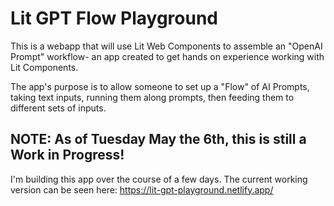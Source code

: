 # Lit GPT Flow Playground

This is a webapp that will use Lit Web Components to assemble an "OpenAI Prompt" workflow- an app created to get hands on experience working with Lit Components.

The app's purpose is to allow someone to set up a "Flow" of AI Prompts, taking text inputs, running them along prompts, then feeding them to different sets of inputs.

## NOTE: As of Tuesday May the 6th, this is still a Work in Progress!

I'm building this app over the course of a few days. The current working version can be seen here: https://lit-gpt-playground.netlify.app/
